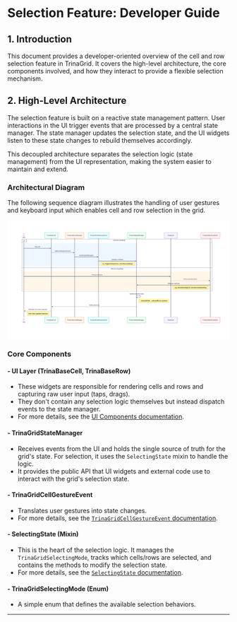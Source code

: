 # Selection Feature: Developer Guide

## 1. Introduction

This document provides a developer-oriented overview of the cell and row selection feature in TrinaGrid. It covers the high-level architecture, the core components involved, and how they interact to provide a flexible selection mechanism.

## 2. High-Level Architecture

The selection feature is built on a reactive state management pattern. User interactions in the UI trigger events that are processed by a central state manager. The state manager updates the selection state, and the UI widgets listen to these state changes to rebuild themselves accordingly.

This decoupled architecture separates the selection logic (state management) from the UI representation, making the system easier to maintain and extend.

### Architectural Diagram

The following sequence diagram illustrates the handling of user gestures and keyboard input which enables cell and row selection in the grid.

<div style="text-align: center;background-color: white;padding: 12px;border-radius: 5px;">

![a sequence diagram illustrating the flow of selection events](./high-level.svg)

</div>

### Core Components

#### - UI Layer (TrinaBaseCell, TrinaBaseRow)

- These widgets are responsible for rendering cells and rows and capturing raw user input (taps, drags).
- They don't contain any selection logic themselves but instead dispatch events to the state manager.
- For more details, see the [UI Components documentation](./ui_components.md).

#### - TrinaGridStateManager

- Receives events from the UI and holds the single source of truth for the grid's state. For selection, it uses the `SelectingState` mixin to handle the logic.
- It provides the public API that UI widgets and external code use to interact with the grid's selection state.

#### - TrinaGridCellGestureEvent

- Translates user gestures into state changes.
- For more details, see the [`TrinaGridCellGestureEvent` documentation](./gesture_event_handling.md).

#### - SelectingState (Mixin)

- This is the heart of the selection logic. It manages the `TrinaGridSelectingMode`, tracks which cells/rows are selected, and contains the methods to modify the selection state.
- For more details, see the [`SelectingState` documentation](./selecting_state.md).

#### - TrinaGridSelectingMode (Enum)

- A simple enum that defines the available selection behaviors.

---
